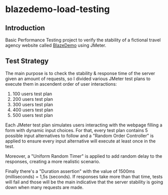 # blazedemo-load-testing

## Introduction
Basic Performance Testing project to verify the stability of a fictional travel agency website called [BlazeDemo](https://blazedemo.com/) using JMeter.

## Test Strategy
The main purpose is to check the stability & response time of the server given an amount of requests, so I divided various JMeter test plans to execute them in ascendent order of user interactions:
<ol>
  <li>100 users test plan</li>
  <li>200 users test plan</li>
  <li>300 users test plan</li>
  <li>400 users test plan</li>
  <li>500 users test plan</li>
</ol>

Each JMeter test plan simulates users interacting with the webpage filling a form with dynamic input choices. For that, every test plan contains 5 possible input alternatives to follow and a "Random Order Controller" is applied to ensure every input alternative will execute at least once in the test.

Moreover, a "Uniform Random Timer" is applied to add random delay to the responses, creating a more realistic scenario.

Finally there's a "Duration assertion" with the value of 1500ms (milliseconds) = 1,5s (seconds). If responses take more than that time, tests will fail and those will be the main indicative that the server stability is going down when many requests are made.




